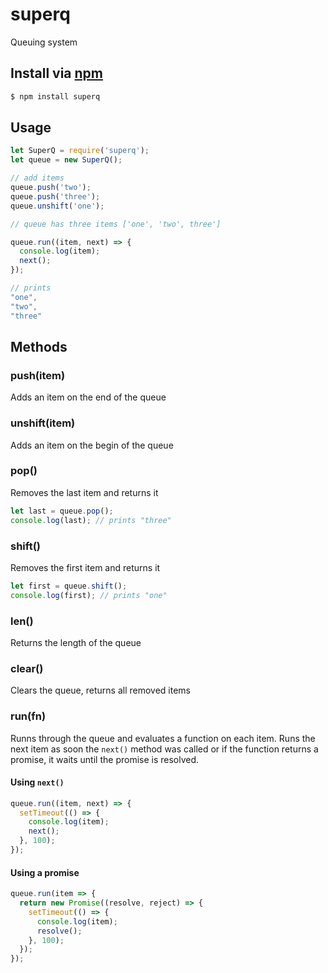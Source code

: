 superq
======

Queuing system

## Install via [npm](https://npmjs.com)

```sh
$ npm install superq
```

## Usage

```js
let SuperQ = require('superq');
let queue = new SuperQ();

// add items
queue.push('two');
queue.push('three');
queue.unshift('one');

// queue has three items ['one', 'two', three']

queue.run((item, next) => {
  console.log(item);
  next();
});

// prints
"one",
"two",
"three"
```

## Methods

### push(item)

Adds an item on the end of the queue

### unshift(item)

Adds an item on the begin of the queue


### pop()

Removes the last item and returns it

```js
let last = queue.pop();
console.log(last); // prints "three"
```


### shift()

Removes the first item and returns it

```js
let first = queue.shift();
console.log(first); // prints "one"
```


### len()

Returns the length of the queue


### clear()

Clears the queue, returns all removed items


### run(fn)

Runns through the queue and evaluates a function on each item.
Runs the next item as soon the `next()` method was called or
if the function returns a promise, it waits until the promise is resolved.


#### Using `next()`

```js
queue.run((item, next) => {
  setTimeout(() => {
    console.log(item);
    next();
  }, 100);
});
```


#### Using a promise

```js
queue.run(item => {
  return new Promise((resolve, reject) => {
    setTimeout(() => {
      console.log(item);
      resolve();
    }, 100);
  });
});
```
